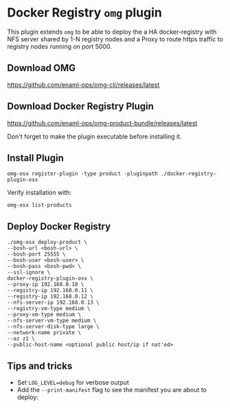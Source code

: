 # Docker Registry `omg` plugin

This plugin extends `omg` to be able to deploy the a HA docker-registry with NFS server shared by 1-N registry nodes and a Proxy to route https traffic to registry nodes running on port 5000.

## Download OMG

https://github.com/enaml-ops/omg-cli/releases/latest

## Download Docker Registry Plugin

https://github.com/enaml-ops/omg-product-bundle/releases/latest

Don't forget to make the plugin executable before installing it.

## Install Plugin

    omg-osx register-plugin -type product -pluginpath ./docker-registry-plugin-osx

Verify installation with:

    omg-osx list-products

## Deploy Docker Registry

```
./omg-osx deploy-product \
--bosh-url <bosh-url> \
--bosh-port 25555 \
--bosh-user <bosh-user> \
--bosh-pass <bosh-pwd> \
--ssl-ignore \
docker-registry-plugin-osx \
--proxy-ip 192.168.0.10 \
--registry-ip 192.168.0.11 \
--registry-ip 192.168.0.12 \
--nfs-server-ip 192.168.0.13 \
--registry-vm-type medium \
--proxy-vm-type medium \
--nfs-server-vm-type medium \
--nfs-server-disk-type large \
--network-name private \
--az z1 \
--public-host-name <optional public host/ip if nat'ed>
```
## Tips and tricks

- Set `LOG_LEVEL=debug` for verbose output
- Add the `--print-manifest` flag to see the manifest you are about to deploy:

